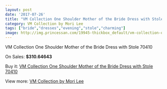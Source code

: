 ```yaml
---
layout: post
date: '2017-07-26'
title: "VM Collection One Shoulder Mother of the Bride Dress with Stole 70410"
category: VM Collection by Mori Lee
tags: ["bride","dresses","evening","stole","charming"]
image: http://img.princessan.com/19945-thickbox_default/vm-collection-one-shoulder-mother-of-the-bride-dress-with-stole-70410.jpg
---
```

VM Collection One Shoulder Mother of the Bride Dress with Stole 70410

On Sales: **$310.64643**
<a href="https://www.princessan.com/en/vm-collection-by-mori-lee/8922-vm-collection-one-shoulder-mother-of-the-bride-dress-with-stole-70410.html"><amp-img layout="responsive" width="600" height="600" src="//img.princessan.com/19945-thickbox_default/vm-collection-one-shoulder-mother-of-the-bride-dress-with-stole-70410.jpg" alt="VM Collection One Shoulder Mother of the Bride Dress with Stole 70410 0" /></a>
<a href="https://www.princessan.com/en/vm-collection-by-mori-lee/8922-vm-collection-one-shoulder-mother-of-the-bride-dress-with-stole-70410.html"><amp-img layout="responsive" width="600" height="600" src="//img.princessan.com/19948-thickbox_default/vm-collection-one-shoulder-mother-of-the-bride-dress-with-stole-70410.jpg" alt="VM Collection One Shoulder Mother of the Bride Dress with Stole 70410 1" /></a>
<a href="https://www.princessan.com/en/vm-collection-by-mori-lee/8922-vm-collection-one-shoulder-mother-of-the-bride-dress-with-stole-70410.html"><amp-img layout="responsive" width="600" height="600" src="//img.princessan.com/19947-thickbox_default/vm-collection-one-shoulder-mother-of-the-bride-dress-with-stole-70410.jpg" alt="VM Collection One Shoulder Mother of the Bride Dress with Stole 70410 2" /></a>
<a href="https://www.princessan.com/en/vm-collection-by-mori-lee/8922-vm-collection-one-shoulder-mother-of-the-bride-dress-with-stole-70410.html"><amp-img layout="responsive" width="600" height="600" src="//img.princessan.com/19946-thickbox_default/vm-collection-one-shoulder-mother-of-the-bride-dress-with-stole-70410.jpg" alt="VM Collection One Shoulder Mother of the Bride Dress with Stole 70410 3" /></a>

Buy it: [VM Collection One Shoulder Mother of the Bride Dress with Stole 70410](https://www.princessan.com/en/vm-collection-by-mori-lee/8922-vm-collection-one-shoulder-mother-of-the-bride-dress-with-stole-70410.html "VM Collection One Shoulder Mother of the Bride Dress with Stole 70410")

View more: [VM Collection by Mori Lee](https://www.princessan.com/en/73-vm-collection-by-mori-lee "VM Collection by Mori Lee")